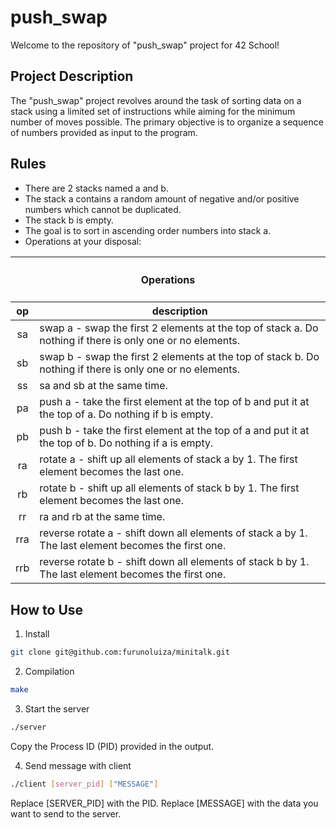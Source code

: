 # push_swap
Welcome to the repository of "push_swap" project for 42 School!

## Project Description
The "push_swap" project revolves around the task of sorting data on a stack using a limited set of instructions while aiming for the minimum number of moves possible. The primary objective is to organize a sequence of numbers provided as input to the program.

## Rules
* There are 2 stacks named a and b.
* The stack a contains a random amount of negative and/or positive numbers which cannot be duplicated.
* The stack b is empty.
* The goal is to sort in ascending order numbers into stack a.
* Operations at your disposal:

<table>
	<thead>
		<tr>
			<th colspan=3><h4>Operations</h4></th>
		</tr>
		<tr>
			<th>op</th>
			<th>description</th>
		</tr>
	</thead>
	<tbody>
	</thead>
		<tr>
			<td align="center">sa</td>
			<td>swap a - swap the first 2 elements at the top of stack a. Do nothing if there is only one or no elements.</td>
		</tr>
		<tr>
			<td align="center">sb</td>
			<td>swap b - swap the first 2 elements at the top of stack b. Do nothing if there is only one or no elements.</td>
		</tr>
		<tr>
			<td align="center">ss</td>
			<td>sa and sb at the same time.</td>
		</tr>
		<tr>
			<td align="center">pa</td>
			<td>push a - take the first element at the top of b and put it at the top of a. Do nothing if b is empty.</td>
		</tr>
		<tr>
			<td align="center">pb</td>
			<td>push b - take the first element at the top of a and put it at the top of b. Do nothing if a is empty.</td>
		</tr>
		<tr>
			<td align="center">ra</td>
			<td>rotate a - shift up all elements of stack a by 1. The first element becomes the last one.</td>
		</tr>
		<tr>
			<td align="center">rb</td>
			<td>rotate b - shift up all elements of stack b by 1. The first element becomes the last one.</td>
		</tr>
		<tr>
			<td align="center">rr</td>
			<td>ra and rb at the same time.</td>
		</tr>
		<tr>
			<td align="center">rra</td>
			<td>reverse rotate a - shift down all elements of stack a by 1. The last element becomes the first one.</td>
		</tr>
		<tr>
			<td align="center">rrb</td>
			<td>reverse rotate b - shift down all elements of stack b by 1. The last element becomes the first one.</td>
		</tr>
	</tbody>
</table>

## How to Use

1. Install

```sh
git clone git@github.com:furunoluiza/minitalk.git
```

2. Compilation

```bash
make
```

3. Start the server

```bash
./server
```
Copy the Process ID (PID) provided in the output.

4. Send message with client

```bash
./client [server_pid] ["MESSAGE"]
```
Replace [SERVER_PID] with the PID. Replace [MESSAGE] with the data you want to send to the server.
